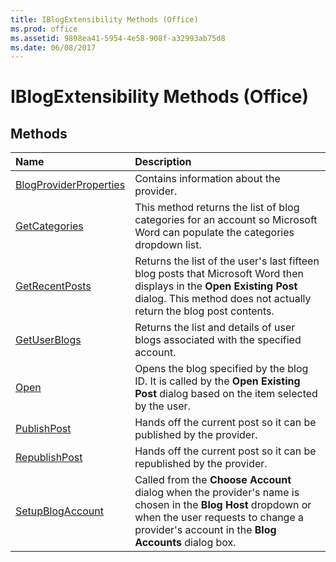 ```yaml
---
title: IBlogExtensibility Methods (Office)
ms.prod: office
ms.assetid: 9898ea41-5954-4e58-908f-a32993ab75d8
ms.date: 06/08/2017
---
```



# IBlogExtensibility Methods (Office)

## Methods



|**Name**|**Description**|
|:-----|:-----|
|[BlogProviderProperties](iblogextensibility-blogproviderproperties-method-office.md)|Contains information about the provider.|
|[GetCategories](iblogextensibility-getcategories-method-office.md)|This method returns the list of blog categories for an account so Microsoft Word can populate the categories dropdown list.|
|[GetRecentPosts](iblogextensibility-getrecentposts-method-office.md)|Returns the list of the user's last fifteen blog posts that Microsoft Word then displays in the  **Open Existing Post** dialog. This method does not actually return the blog post contents.|
|[GetUserBlogs](iblogextensibility-getuserblogs-method-office.md)|Returns the list and details of user blogs associated with the specified account.|
|[Open](iblogextensibility-open-method-office.md)|Opens the blog specified by the blog ID. It is called by the  **Open Existing Post** dialog based on the item selected by the user.|
|[PublishPost](iblogextensibility-publishpost-method-office.md)|Hands off the current post so it can be published by the provider.|
|[RepublishPost](iblogextensibility-republishpost-method-office.md)|Hands off the current post so it can be republished by the provider.|
|[SetupBlogAccount](iblogextensibility-setupblogaccount-method-office.md)|Called from the  **Choose Account** dialog when the provider's name is chosen in the **Blog Host** dropdown or when the user requests to change a provider's account in the **Blog Accounts** dialog box.|

